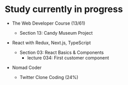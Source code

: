 # Study currently in progress

  - The Web Developer Course (13/61)
    - Section 13: Candy Museum Project

  - React with Redux, Next.js, TypeScript
    - Section 03: React Basics & Components
      - lecture 034: First customer component

  - Nomad Coder
    - Twitter Clone Coding (24%)
